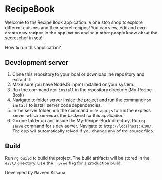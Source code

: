 # RecipeBook

Welcome to the Recipe Book application. A one stop shop to explore different cuisines and their secret recipes! You can view, edit and even create new recipes in this application and help other people know about the secret chef in you!!

How to run this application?
## Development server

1. Clone this repository to your local or download the repository and extract it. 
2. Make sure you have NodeJS (npm) installed on your system. 
3. Run the command `npm install` in the repository directory (My-Recipe-Book)
4. Navigate to folder server inside the project and run the command `npm install` to install server code dependencies.
5. In the server folder, run the command `node app.js` to run the express server which serves as the backend for this application
6. Go one folder up and inside the My-Recipe-Book directory, Run `ng serve` command for a dev server. Navigate to `http://localhost:4200/`. The app will automatically reload if you change any of the source files.

## Build

Run `ng build` to build the project. The build artifacts will be stored in the `dist/` directory. Use the `--prod` flag for a production build.

Developed by
Naveen Kosana
